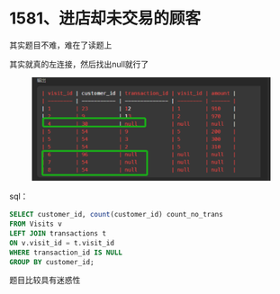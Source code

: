 # 1581、进店却未交易的顾客

其实题目不难，难在了读题上

其实就真的左连接，然后找出null就行了

<figure><img src="../../.gitbook/assets/image (1) (1).png" alt=""><figcaption></figcaption></figure>

sql：

```sql
SELECT customer_id, count(customer_id) count_no_trans
FROM Visits v
LEFT JOIN transactions t 
ON v.visit_id = t.visit_id
WHERE transaction_id IS NULL
GROUP BY customer_id;
```

题目比较具有迷惑性
